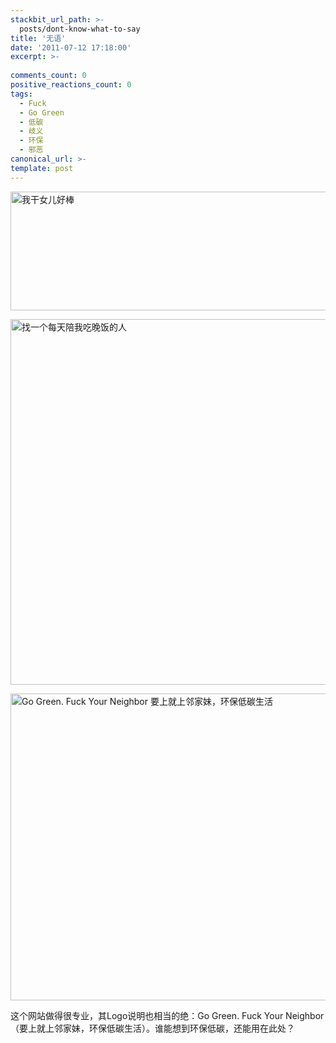```yaml
---
stackbit_url_path: >-
  posts/dont-know-what-to-say
title: '无语'
date: '2011-07-12 17:18:00'
excerpt: >-
  
comments_count: 0
positive_reactions_count: 0
tags: 
  - Fuck
  - Go Green
  - 低碳
  - 歧义
  - 环保
  - 邪恶
canonical_url: >-
template: post
---
```

<p><a href="http://www.zizhujy.com/BlogEngine/BlogEngine/BlogEngine.NET/image.axd?picture=image_16.png"><img style="border-right-width: 0px; display: inline; border-top-width: 0px; border-bottom-width: 0px; border-left-width: 0px" title="image" border="0" alt="我干女儿好棒" src="http://www.zizhujy.com/BlogEngine/BlogEngine/BlogEngine.NET/image.axd?picture=image_thumb_16.png" width="556" height="190" /></a></p>  <p><a href="http://www.zizhujy.com/BlogEngine/BlogEngine/BlogEngine.NET/image.axd?picture=image_25.png"><img style="border-right-width: 0px; display: inline; border-top-width: 0px; border-bottom-width: 0px; border-left-width: 0px" title="image" border="0" alt="找一个每天陪我吃晚饭的人" src="http://www.zizhujy.com/BlogEngine/BlogEngine/BlogEngine.NET/image.axd?picture=image_thumb_25.png" width="708" height="585" /></a></p>  <p><a href="http://www.zizhujy.com/blog/image.axd?picture=image_49.png"><img style="border-bottom: 0px; border-left: 0px; display: inline; border-top: 0px; border-right: 0px" title="Go Green. Fuck Your Neighbor 要上就上邻家妹，环保低碳生活" border="0" alt="Go Green. Fuck Your Neighbor 要上就上邻家妹，环保低碳生活" src="http://www.zizhujy.com/blog/image.axd?picture=image_thumb_49.png" width="713" height="491" /></a> </p>  <p>这个网站做得很专业，其Logo说明也相当的绝：Go Green. Fuck Your Neighbor（要上就上邻家妹，环保低碳生活）。谁能想到环保低碳，还能用在此处？</p>